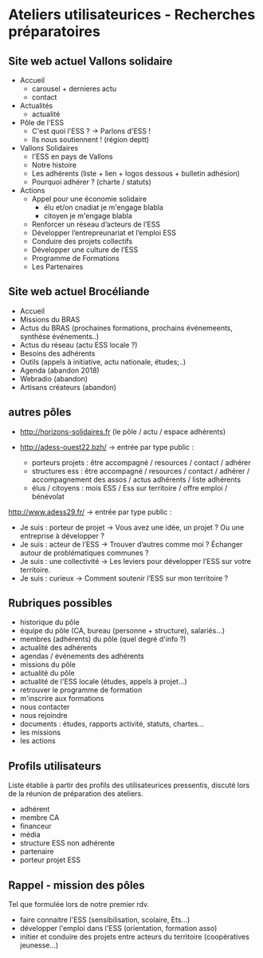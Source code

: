 # Ateliers utilisateurices - Recherches préparatoires

## Site web actuel Vallons solidaire

- Accueil
  - carousel + dernieres actu
  - contact
- Actualités
  - actualité
- Pôle de l'ESS
  - C'est quoi l'ESS ? -> Parlons d'ESS !
  - Ils nous soutiennent ! (région deptt)
- Vallons Solidaires
  - l'ESS en pays de Vallons
  - Notre histoire
  - Les adhérents (liste + lien + logos dessous + bulletin adhésion)
  - Pourquoi adhérer ? (charte / statuts)
- Actions
  - Appel pour une économie solidaire
    - élu et/on cnadiat je m'engage blabla
    - citoyen je m'engage blabla
  - Renforcer un réseau d’acteurs de l’ESS
  - Développer l’entrepreunariat et l’emploi ESS
  - Conduire des projets collectifs
  - Développer une culture de l’ESS
  - Programme de Formations
  - Les Partenaires

## Site web actuel Brocéliande

- Accueil
- Missions du BRAS
- Actus du BRAS (prochaines formations, prochains événemeents, synthèse événements..)
- Actus du réseau (actu ESS locale ?)
- Besoins des adhérents
- Outils (appels à initiative, actu nationale, études;..)
- Agenda (abandon 2018)
- Webradio (abandon)
- Artisans créateurs (abandon)

## autres pôles
- http://horizons-solidaires.fr (le pôle / actu / espace adhérents)


- http://adess-ouest22.bzh/ -> entrée par type public :
  - porteurs projets : être accompagné / resources / contact / adhérer
  - structures ess : être accompagné / resources / contact / adhérer / accompagnement des assos / actus adhérents / liste adhérents
  - élus / citoyens : mois ESS / Ess sur territoire / offre emploi / bénévolat

http://www.adess29.fr/ -> entrée par type public :
- Je suis : porteur de projet -> Vous avez une idée, un projet ? Ou une entreprise à développer ?
- Je suis : acteur de l’ESS -> Trouver d’autres comme moi ? Échanger autour de problématiques communes ?
- Je suis : une collectivité -> Les leviers pour développer l’ESS sur votre territoire.
- Je suis : curieux -> Comment soutenir l’ESS sur mon territoire ?

## Rubriques possibles

- historique du pôle
- équipe du pôle (CA, bureau (personne + structure), salariés...)
- membres (adhérents) du pôle (quel degré d'info ?)
- actualité des adhérents
- agendas / événements des adhérents
- missions du pôle
- actualité du pôle
- actualité de l'ESS locale (études, appels à projet...)
- retrouver le programme de formation
- m'inscrire aux formations
- nous contacter
- nous rejoindre
- documents : études, rapports activité, statuts, chartes...
- les missions
- les actions


## Profils utilisateurs

Liste établie à partir des profils des utilisateurices pressentis, discuté lors de la réunion de préparation des ateliers.

- adhérent
- membre CA
- financeur
- média
- structure ESS non adhérente
- partenaire
- porteur projet ESS

## Rappel - mission des pôles

Tel que formulée lors de notre premier rdv.

- faire connaitre l'ESS (sensibilisation, scolaire, Ets...)
- développer l'emploi dans l'ESS (orientation, formation asso)
- initier et conduire des projets entre acteurs du territoire (coopératives jeunesse...)